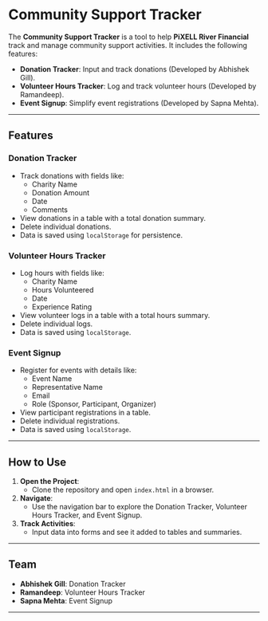 # Community Support Tracker

The **Community Support Tracker** is a tool to help **PiXELL River Financial** track and manage community support activities. It includes the following features:

- **Donation Tracker**: Input and track donations (Developed by Abhishek Gill).
- **Volunteer Hours Tracker**: Log and track volunteer hours (Developed by Ramandeep).
- **Event Signup**: Simplify event registrations (Developed by Sapna Mehta).

---

## Features

### **Donation Tracker**
- Track donations with fields like:
  - Charity Name
  - Donation Amount
  - Date
  - Comments
- View donations in a table with a total donation summary.
- Delete individual donations.
- Data is saved using `localStorage` for persistence.

### **Volunteer Hours Tracker**
- Log hours with fields like:
  - Charity Name
  - Hours Volunteered
  - Date
  - Experience Rating
- View volunteer logs in a table with a total hours summary.
- Delete individual logs.
- Data is saved using `localStorage`.

### **Event Signup**
- Register for events with details like:
  - Event Name
  - Representative Name
  - Email
  - Role (Sponsor, Participant, Organizer)
- View participant registrations in a table.
- Delete individual registrations.
- Data is saved using `localStorage`.

---

## How to Use

1. **Open the Project**:
   - Clone the repository and open `index.html` in a browser.
2. **Navigate**:
   - Use the navigation bar to explore the Donation Tracker, Volunteer Hours Tracker, and Event Signup.
3. **Track Activities**:
   - Input data into forms and see it added to tables and summaries.

---

## Team
- **Abhishek Gill**: Donation Tracker
- **Ramandeep**: Volunteer Hours Tracker
- **Sapna Mehta**: Event Signup

---